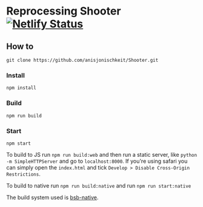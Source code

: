 # Reprocessing Shooter [![Netlify Status](https://api.netlify.com/api/v1/badges/d91b0b5d-ead3-4081-a759-7880199f04ef/deploy-status)](https://app.netlify.com/sites/determined-haibt-e6bd07/deploys)

## How to

```
git clone https://github.com/anisjonischkeit/Shooter.git
```

### Install

```
npm install
```

### Build

```
npm run build
```

### Start

```
npm start
```

To build to JS run `npm run build:web` and then run a static server, like `python -m SimpleHTTPServer` and go to `localhost:8000`. If you're using safari you can simply open the `index.html` and tick `Develop > Disable Cross-Origin Restrictions`.

To build to native run `npm run build:native` and run `npm run start:native`

The build system used is [bsb-native](https://github.com/bsansouci/bucklescript).
